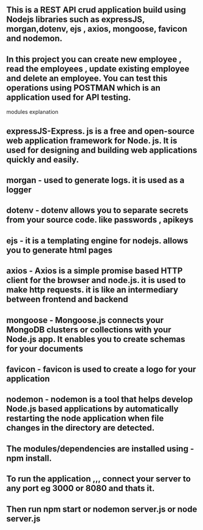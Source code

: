 ## This is a REST API crud application build using Nodejs libraries such as expressJS, morgan,dotenv, ejs , axios, mongoose, favicon and nodemon.
## In this project you can create new employee , read the employees , update existing employee and delete an employee. You can test this operations using POSTMAN which is an application used for API testing.
modules explanation
## expressJS-Express. js is a free and open-source web application framework for Node. js. It is used for designing and building web applications quickly and easily.
## morgan - used to generate logs. it is used as a logger
## dotenv - dotenv allows you to separate secrets from your source code. like passwords , apikeys 
## ejs - it is a templating engine for nodejs. allows you to generate html pages 
## axios - Axios is a simple promise based HTTP client for the browser and node.js. it is used to make http requests. it is like an intermediary between frontend and backend
## mongoose - Mongoose.js connects your MongoDB clusters or collections with your Node.js app. It enables you to create schemas for your documents
## favicon - favicon is used to create a logo for your application
## nodemon - nodemon is a tool that helps develop Node.js based applications by automatically restarting the node application when file changes in the directory are detected.

## The modules/dependencies are installed using - npm install.
## To run the application ,,, connect your server to any port eg 3000 or 8080 and thats it.
## Then run npm start or nodemon server.js or node server.js
